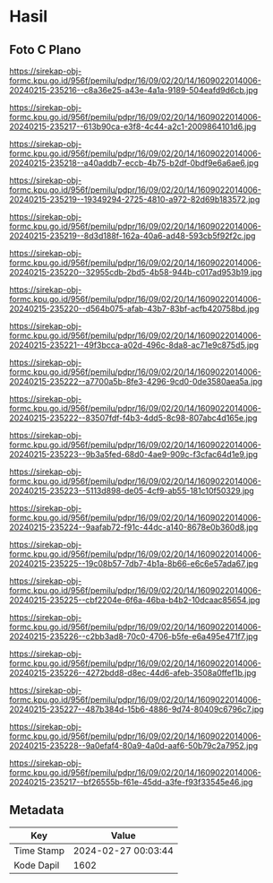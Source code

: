 # Hasil

## Foto C Plano

https://sirekap-obj-formc.kpu.go.id/956f/pemilu/pdpr/16/09/02/20/14/1609022014006-20240215-235216--c8a36e25-a43e-4a1a-9189-504eafd9d6cb.jpg

https://sirekap-obj-formc.kpu.go.id/956f/pemilu/pdpr/16/09/02/20/14/1609022014006-20240215-235217--613b90ca-e3f8-4c44-a2c1-2009864101d6.jpg

https://sirekap-obj-formc.kpu.go.id/956f/pemilu/pdpr/16/09/02/20/14/1609022014006-20240215-235218--a40addb7-eccb-4b75-b2df-0bdf9e6a6ae6.jpg

https://sirekap-obj-formc.kpu.go.id/956f/pemilu/pdpr/16/09/02/20/14/1609022014006-20240215-235219--19349294-2725-4810-a972-82d69b183572.jpg

https://sirekap-obj-formc.kpu.go.id/956f/pemilu/pdpr/16/09/02/20/14/1609022014006-20240215-235219--8d3d188f-162a-40a6-ad48-593cb5f92f2c.jpg

https://sirekap-obj-formc.kpu.go.id/956f/pemilu/pdpr/16/09/02/20/14/1609022014006-20240215-235220--32955cdb-2bd5-4b58-944b-c017ad953b19.jpg

https://sirekap-obj-formc.kpu.go.id/956f/pemilu/pdpr/16/09/02/20/14/1609022014006-20240215-235220--d564b075-afab-43b7-83bf-acfb420758bd.jpg

https://sirekap-obj-formc.kpu.go.id/956f/pemilu/pdpr/16/09/02/20/14/1609022014006-20240215-235221--49f3bcca-a02d-496c-8da8-ac71e9c875d5.jpg

https://sirekap-obj-formc.kpu.go.id/956f/pemilu/pdpr/16/09/02/20/14/1609022014006-20240215-235222--a7700a5b-8fe3-4296-9cd0-0de3580aea5a.jpg

https://sirekap-obj-formc.kpu.go.id/956f/pemilu/pdpr/16/09/02/20/14/1609022014006-20240215-235222--83507fdf-f4b3-4dd5-8c98-807abc4d165e.jpg

https://sirekap-obj-formc.kpu.go.id/956f/pemilu/pdpr/16/09/02/20/14/1609022014006-20240215-235223--9b3a5fed-68d0-4ae9-909c-f3cfac64d1e9.jpg

https://sirekap-obj-formc.kpu.go.id/956f/pemilu/pdpr/16/09/02/20/14/1609022014006-20240215-235223--5113d898-de05-4cf9-ab55-181c10f50329.jpg

https://sirekap-obj-formc.kpu.go.id/956f/pemilu/pdpr/16/09/02/20/14/1609022014006-20240215-235224--9aafab72-f91c-44dc-a140-8678e0b360d8.jpg

https://sirekap-obj-formc.kpu.go.id/956f/pemilu/pdpr/16/09/02/20/14/1609022014006-20240215-235225--19c08b57-7db7-4b1a-8b66-e6c6e57ada67.jpg

https://sirekap-obj-formc.kpu.go.id/956f/pemilu/pdpr/16/09/02/20/14/1609022014006-20240215-235225--cbf2204e-6f6a-46ba-b4b2-10dcaac85654.jpg

https://sirekap-obj-formc.kpu.go.id/956f/pemilu/pdpr/16/09/02/20/14/1609022014006-20240215-235226--c2bb3ad8-70c0-4706-b5fe-e6a495e471f7.jpg

https://sirekap-obj-formc.kpu.go.id/956f/pemilu/pdpr/16/09/02/20/14/1609022014006-20240215-235226--4272bdd8-d8ec-44d6-afeb-3508a0ffef1b.jpg

https://sirekap-obj-formc.kpu.go.id/956f/pemilu/pdpr/16/09/02/20/14/1609022014006-20240215-235227--487b384d-15b6-4886-9d74-80409c6796c7.jpg

https://sirekap-obj-formc.kpu.go.id/956f/pemilu/pdpr/16/09/02/20/14/1609022014006-20240215-235228--9a0efaf4-80a9-4a0d-aaf6-50b79c2a7952.jpg

https://sirekap-obj-formc.kpu.go.id/956f/pemilu/pdpr/16/09/02/20/14/1609022014006-20240215-235217--bf26555b-f61e-45dd-a3fe-f93f33545e46.jpg


## Metadata

| Key        | Value               |
| ---------- | ------------------- |
| Time Stamp | 2024-02-27 00:03:44 |
| Kode Dapil | 1602                |



